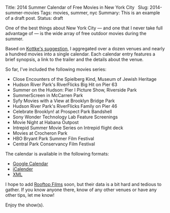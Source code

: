 Title: 2014 Summer Calendar of Free Movies in New York City 
Slug: 2014-summer-movies 
Tags: movies, summer, nyc
Summary: This is an example of a draft post.
Status: draft

One of the best things about New York City &mdash; and one that I never take full advantage of &mdash; is the wide array of free outdoor movies during the summer.

Based on [Kottke's suggestion](http://kottke.org/14/05/free-outdoor-movies-in-nyc-for-summer-2014), I aggregated over a dozen venues and nearly a hundred movies into a single calendar. Each calendar entry features a brief synopsis, a link to the trailer and the details about the venue.

So far, I've included the following movies series:

* Close Encounters of the Spielberg Kind, Museum of Jewish Heritage 
* Hudson River Park's RiverFlicks Big Hit on Pier 63
* Summer on the Hudson: Pier I Picture Show, Riverside Park
* SummerScreen in McCarren Park
* Syfy Movies with a View at Brooklyn Bridge Park 
* Hudson River Park's RiverFlicks Family on Pier 46 
* Celebrate Brooklyn! at Prospect Park Bandshell
* Sony Wonder Technology Lab Feature Screenings
* Movie Night at Habana Outpost
* Intrepid Summer Movie Series on Intrepid flight deck
* Movies at Crocheron Park
* HBO Bryant Park Summer Film Festival
* Central Park Conservancy Film Festival

The calendar is available in the following formats:

* [Google Calendar](http://hrfnk.tk/RWBH6u)
* [iCalender](http://hrfnk.tk/1n28wbQ)
* [XML](http://hrfnk.tk/RWBP5X)

I hope to add [Rooftop Films](http://rooftopfilms.com/blog/2014/04/rooftop-films-2014-summer-series-feature-film-lineup.html) soon, but their data is a bit hard and tedious to gather. If you know anyone there, know of any other venues or have any other tips, let me know!

Enjoy the show(s).
